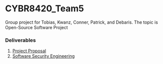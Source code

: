 # CYBR8420_Team5
Group project for Tobias, Kwanz, Conner, Patrick, and Debaris. The topic is Open-Source Software Project

### Deliverables
1. [Project Proposal](https://github.com/PatrickBN/CYBR8420_Team5/blob/main/Project%20Proposal.md)
2. [Software Security Engineering](https://github.com/PatrickBN/CYBR8420_Team5/blob/main/Software%20Security%20Engineering.md)
